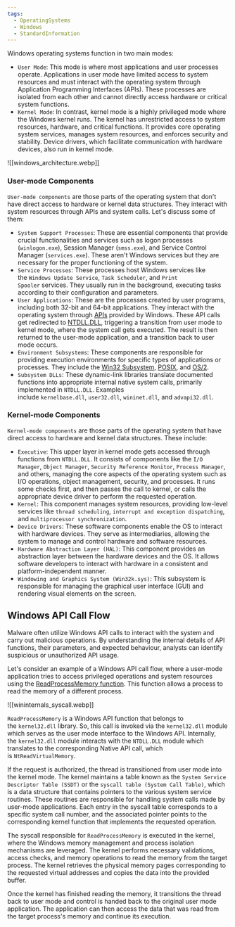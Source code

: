 ```yaml
---
tags:
  - OperatingSystems
  - Windows
  - StandardInformation
---
```


Windows operating systems function in two main modes:

- `User Mode`: This mode is where most applications and user processes operate. Applications in user mode have limited access to system resources and must interact with the operating system through Application Programming Interfaces (APIs). These processes are isolated from each other and cannot directly access hardware or critical system functions.
- `Kernel Mode`: In contrast, kernel mode is a highly privileged mode where the Windows kernel runs. The kernel has unrestricted access to system resources, hardware, and critical functions. It provides core operating system services, manages system resources, and enforces security and stability. Device drivers, which facilitate communication with hardware devices, also run in kernel mode.

![[windows_architecture.webp]]

### User-mode Components

`User-mode components` are those parts of the operating system that don't have direct access to hardware or kernel data structures. They interact with system resources through APIs and system calls. Let's discuss some of them:

- `System Support Processes`: These are essential components that provide crucial functionalities and services such as logon processes (`winlogon.exe`), Session Manager (`smss.exe`), and Service Control Manager (`services.exe`). These aren't Windows services but they are necessary for the proper functioning of the system.
- `Service Processes`: These processes host Windows services like the `Windows Update Service`, `Task Scheduler`, and `Print Spooler` services. They usually run in the background, executing tasks according to their configuration and parameters.
- `User Applications`: These are the processes created by user programs, including both 32-bit and 64-bit applications. They interact with the operating system through [APIs](https://en.wikipedia.org/wiki/Windows_API) provided by Windows. These API calls get redirected to [NTDLL.DLL](https://en.wikipedia.org/wiki/Microsoft_Windows_library_files#NTDLL.DLL), triggering a transition from user mode to kernel mode, where the system call gets executed. The result is then returned to the user-mode application, and a transition back to user mode occurs.
- `Environment Subsystems`: These components are responsible for providing execution environments for specific types of applications or processes. They include the [Win32 Subsystem](https://en.wikipedia.org/wiki/Architecture_of_Windows_NT#Win32_environment_subsystem), [POSIX](https://en.wikipedia.org/wiki/Microsoft_POSIX_subsystem), and [OS/2](https://en.wikipedia.org/wiki/OS/2).
- `Subsystem DLLs`: These dynamic-link libraries translate documented functions into appropriate internal native system calls, primarily implemented in `NTDLL.DLL`. Examples include `kernelbase.dll`, `user32.dll`, `wininet.dll`, and `advapi32.dll`.

### Kernel-mode Components

`Kernel-mode components` are those parts of the operating system that have direct access to hardware and kernel data structures. These include:

- `Executive`: This upper layer in kernel mode gets accessed through functions from `NTDLL.DLL`. It consists of components like the `I/O Manager`, `Object Manager`, `Security Reference Monitor`, `Process Manager`, and others, managing the core aspects of the operating system such as I/O operations, object management, security, and processes. It runs some checks first, and then passes the call to kernel, or calls the appropriate device driver to perform the requested operation.
- `Kernel`: This component manages system resources, providing low-level services like `thread scheduling`, `interrupt and exception dispatching`, and `multiprocessor synchronization`.
- `Device Drivers`: These software components enable the OS to interact with hardware devices. They serve as intermediaries, allowing the system to manage and control hardware and software resources.
- `Hardware Abstraction Layer (HAL)`: This component provides an abstraction layer between the hardware devices and the OS. It allows software developers to interact with hardware in a consistent and platform-independent manner.
- `Windowing and Graphics System (Win32k.sys)`: This subsystem is responsible for managing the graphical user interface (GUI) and rendering visual elements on the screen.

## Windows API Call Flow

Malware often utilize Windows API calls to interact with the system and carry out malicious operations. By understanding the internal details of API functions, their parameters, and expected behaviour, analysts can identify suspicious or unauthorized API usage.

Let's consider an example of a Windows API call flow, where a user-mode application tries to access privileged operations and system resources using the [ReadProcessMemory function](https://learn.microsoft.com/en-us/windows/win32/api/memoryapi/nf-memoryapi-readprocessmemory). This function allows a process to read the memory of a different process.


![[wininternals_syscall.webp]]

`ReadProcessMemory` is a Windows API function that belongs to the `kernel32.dll` library. So, this call is invoked via the `kernel32.dll` module which serves as the user mode interface to the Windows API. Internally, the `kernel32.dll` module interacts with the `NTDLL.DLL` module which  translates to the corresponding Native API call, which is `NtReadVirtualMemory`.

If the request is authorized, the thread is transitioned from user mode into the kernel mode. The kernel maintains a table known as the `System Service Descriptor Table (SSDT)` or the `syscall table (System Call Table)`, which is a data structure that contains pointers to the various system service routines. These routines are responsible for handling system calls made by user-mode applications. Each entry in the syscall table corresponds to a specific system call number, and the associated pointer points to the corresponding kernel function that implements the requested operation.

The syscall responsible for `ReadProcessMemory` is executed in the kernel, where the Windows memory management and process isolation mechanisms are leveraged. The kernel performs necessary validations, access checks, and memory operations to read the memory from the target process. The kernel retrieves the physical memory pages corresponding to the requested virtual addresses and copies the data into the provided buffer.

Once the kernel has finished reading the memory, it transitions the thread back to user mode and control is handed back to the original user mode application. The application can then access the data that was read from the target process's memory and continue its execution.